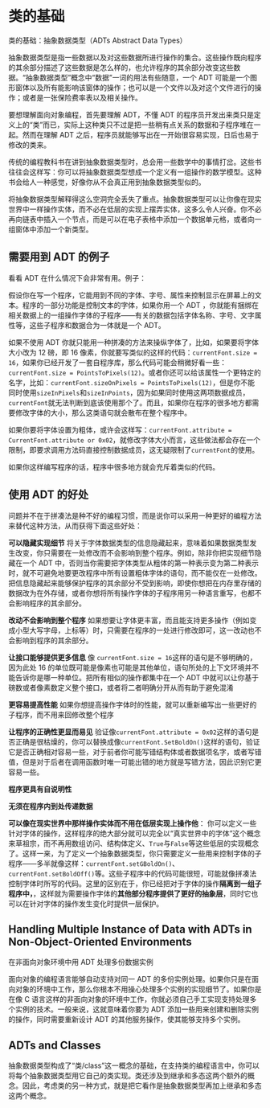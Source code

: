 # 类的基础

类的基础：抽象数据类型（ADTs Abstract Data Types）

抽象数据类型是指一些数据以及对这些数据所进行操作的集合。这些操作既向程序的其余部分描述了这些数据是怎么样的，也允许程序的其余部分改变这些数据。“抽象数据类型”概念中“数据”一词的用法有些随意，一个 ADT 可能是一个图形窗体以及所有能影响该窗体的操作；也可以是一个文件以及对这个文件进行的操作；或者是一张保险费率表以及相关操作。

要想理解面向对象编程，首先要理解 ADT，不懂 ADT 的程序员开发出来类只是定义上的“类”而已，实际上这种类只不过是把一些稍有点关系的数据和子程序堆在一起。然而在理解 ADT 之后，程序员就能够写出在一开始很容易实现，日后也易于修改的类来。

传统的编程教科书在讲到抽象数据类型时，总会用一些数学中的事情打岔。这些书往往会这样写：你可以将抽象数据类型想成一个定义有一组操作的数学模型。这种书会给人一种感觉，好像你从不会真正用到抽象数据类型似的。

将抽象数据类型解释得这么空洞完全丢失了重点。抽象数据类型可以让你像在现实世界中一样操作实体，而不必在低层的实现上摆弄实体，这多么令人兴奋。你不必再向链表中插入一个节点，而是可以在电子表格中添加一个数据单元格，或者向一组窗体中添加一个新类型。

## 需要用到 ADT 的例子

看看 ADT 在什么情况下会非常有用。例子：

假设你在写一个程序，它能用到不同的字体、字号、属性来控制显示在屏幕上的文本。程序的一部分功能是控制文本的字体，如果你用一个 ADT ，你就能有捆绑在相关数据上的一组操作字体的子程序——有关的数据包括字体名称、字号、文字属性等，这些子程序和数据合为一体就是一个 ADT。

如果不使用 ADT 你就只能用一种拼凑的方法来操纵字体了，比如，如果要将字体大小改为 12 磅，即 16 像素，你就要写类似的这样的代码：`currentFont.size = 16`，如果你已经开发了一套自程序库，那么代码可能会稍微好看一些：`currentFont.size = PointsToPixels(12)`。或者你还可以给该属性一个更特定的名字，比如：`currentFont.sizeOnPixels = PointsToPixels(12)`，但是你不能同时使用`sizeInPixels`和`sizeInPoints`，因为如果同时使用这两项数据成员，`currentFont`就无法判断到底该使用那个了。而且，如果你在程序的很多地方都需要修改字体的大小，那么这类语句就会散布在整个程序中。

如果你要将字体设置为粗体，或许会这样写：`currentFont.attribute = CurrentFont.attribute or 0x02`，就修改字体大小而言，这些做法都会存在一个限制，即要求调用方法码直接控制数据成员，这无疑限制了`currentFont`的使用。

如果你这样编写程序的话，程序中很多地方就会充斥着类似的代码。

## 使用 ADT 的好处

问题并不在于拼凑法是种不好的编程习惯，而是说你可以采用一种更好的编程方法来替代这种方法，从而获得下面这些好处：

**可以隐藏实现细节** 将关于字体数据类型的信息隐藏起来，意味着如果数据类型发生改变，你只需要在一处修改而不会影响到整个程序。例如，除非你把实现细节隐藏在一个 ADT 中，否则当你需要把字体类型从粗体的第一种表示变为第二种表示时，就不可避免地要更改程序中所有设置粗体字体的语句，而不能仅在一处修改。把信息隐藏起来能够保护程序的其余部分不受到影响，即使你想把在内存里存储的数据改为在外存储，或者你想将所有操作字体的子程序用另一种语言重写，也都不会影响程序的其余部分。

**改动不会影响到整个程序** 如果想要让字体更丰富，而且能支持更多操作（例如变成小型大写字母，上标等）时，只需要在程序的一处进行修改即可，这一改动也不会影响到程序的其余部分。

**让接口能够提供更多信息** 像 `currentFont.size = 16`这样的语句是不够明确的，因为此处 16 的单位既可能是像素也可能是其他单位，语句所处的上下文环境并不能告诉你是哪一种单位。把所有相似的操作都集中在一个 ADT 中就可以让你基于磅数或者像素数定义整个接口，或者将二者明确分开从而有助于避免混淆

**更容易提高性能** 如果你想提高操作字体时的性能，就可以重新编写出一些更好的子程序，而不用来回修改整个程序

**让程序的正确性更显而易见** 验证像`currentFont.attribute = 0x02`这样的语句是否正确是很枯燥的，你可以替换成像`currentFont.SetBoldOn()`这样的语句，验证它是否正确相对容易一些，对于前者你可能写错结构体或者数据项名字，或者写错值，但是对于后者在调用函数时唯一可能出错的地方就是写错方法，因此识别它更容易一些。

**程序更具有自说明性** 

**无须在程序内到处传递数据**

**可以像在现实世界中那样操作实体而不用在低层实现上操作他**： 你可以定义一些针对字体的操作，这样程序的绝大部分就可以完全以“真实世界中的字体”这个概念来草祖宗，而不再用数组访问、结构体定义、`True`与`False`等这些低层的实现概念了。这样一来，为了定义一个抽象数据类型，你只需要定义一些用来控制字体的子程序——多半就像这样：`currentFont.setGBoldOn()`、`currentFont.setBoldOff()`等。这些子程序中的代码可能很短，可能就像拼凑法控制字体时所写的代码。这里的区别在于，你已经把对于字体的操作**隔离到一组子程序中，**，这样就为需要操作字体的**其他部分程序提供了更好的抽象层**，同时它也可以在针对字体的操作发生变化时提供一层保护。

## Handling Multiple Instance of Data with ADTs in Non-Object-Oriented Environments

在非面向对象环境中用 ADT 处理多份数据实例

面向对象的编程语言能够自动支持对同一 ADT 的多份实例处理。如果你只是在面向对象的环境中工作，那么你根本不用操心处理多个实例的实现细节了。如果你是在像 C 语言这样的非面向对象的环境中工作，你就必须自己手工实现支持处理多个实例的技术。一般来说，这就意味着你要为 ADT 添加一些用来创建和删除实例的操作，同时需要重新设计 ADT 的其他服务操作，使其能够支持多个实例。

## ADTs and Classes

抽象数据类型构成了“类/class”这一概念的基础，在支持类的编程语言中，你可以将每个抽象数据类型用它自己的类实现。类还涉及到继承和多态这两个额外的概念。因此，考虑类的另一种方式，就是把它看作是抽象数据类型再加上继承和多态这两个概念。

